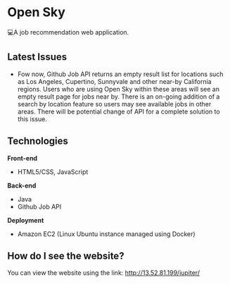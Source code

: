 # Open Sky

💻A job recommendation web application.

## Latest Issues
- Fow now, Github Job API returns an empty result list for locations such as Los Angeles, Cupertino, Sunnyvale and other near-by California regions. Users who are using Open Sky within these areas will see an empty result page for jobs near by. There is an on-going addition of a search by location feature so users may see available jobs in other areas. There will be potential change of API for a complete solution to this issue. 

## Technologies
 **Front-end**
 
 - HTML5/CSS, JavaScript
 
 **Back-end**
 
 - Java
 - Github Job API

  **Deployment**
  - Amazon EC2 (Linux Ubuntu instance managed using Docker)
## How do I see the website?

You can view the website using the link: http://13.52.81.199/jupiter/
